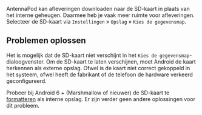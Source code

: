 AntennaPod kan afleveringen downloaden naar de SD-kaart in plaats van het interne geheugen. Daarmee heb je vaak meer ruimte voor afleveringen. Selecteer de SD-kaart via `Instellingen` » `Opslag` » `Kies de gegevensmap`.

## Problemen oplossen

Het is mogelijk dat de SD-kaart niet verschijnt in het `Kies de gegevensmap`-dialoogvenster. Om de SD-kaart te laten verschijnen, moet Android de kaart herkennen als externe opslag. Ofwel is de kaart niet correct gekoppeld in het systeem, ofwel heeft de fabrikant of de telefoon de hardware verkeerd geconfigureerd.

Probeer bij Android 6 + (Marshmallow of nieuwer) de SD-kaart te [formatteren](https://lmgtfy.com/?q=android+6+sd+card+internal+storage) als interne opslag. Er zijn verder geen andere oplossingen voor dit probleem.
